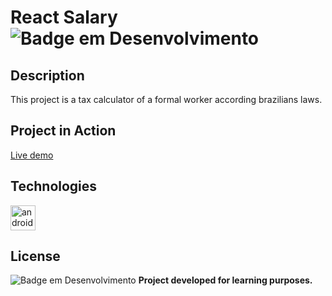 # React Salary   ![Badge em Desenvolvimento](https://img.shields.io/badge/Status-Finished-green)
## Description

This project is a tax calculator of a formal worker according brazilians laws.

## Project in Action
[Live demo](http://brunoaffonso.com/react-salary)

## Technologies
<a href="https://reactjs.org/" target="_blank"> <img src="https://cdn.worldvectorlogo.com/logos/react-2.svg" alt="androidStudio" width="40" height="40"/> </a>


## License
![Badge em Desenvolvimento](https://img.shields.io/badge/Licence-MIT-green)
**Project developed for learning purposes.**
